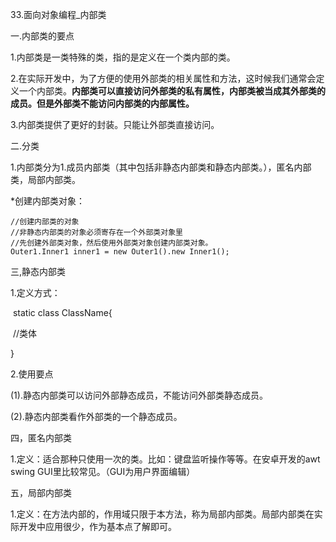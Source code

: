 33.面向对象编程_内部类



一.内部类的要点

1.内部类是一类特殊的类，指的是定义在一个类内部的类。

2.在实际开发中，为了方便的使用外部类的相关属性和方法，这时候我们通常会定义一个内部类。**内部类可以直接访问外部类的私有属性，内部类被当成其外部类的成员。但是外部类不能访问内部类的内部属性。**

3.内部类提供了更好的封装。只能让外部类直接访问。



二.分类

1.内部类分为1.成员内部类（其中包括非静态内部类和静态内部类。），匿名内部类，局部内部类。



*创建内部类对象：

```
//创建内部类的对象
//非静态内部类的对象必须寄存在一个外部类对象里
//先创建外部类对象，然后使用外部类对象创建内部类对象。
Outer1.Inner1 inner1 = new Outer1().new Inner1();
```







三,静态内部类

1.定义方式：

​	static class ClassName{

​	//类体

}



2.使用要点

(1).静态内部类可以访问外部静态成员，不能访问外部类静态成员。

(2).静态内部类看作外部类的一个静态成员。



四，匿名内部类

1.定义：适合那种只使用一次的类。比如：键盘监听操作等等。在安卓开发的awt swing GUI里比较常见。（GUI为用户界面编辑）





五，局部内部类

1.定义：在方法内部的，作用域只限于本方法，称为局部内部类。局部内部类在实际开发中应用很少，作为基本点了解即可。